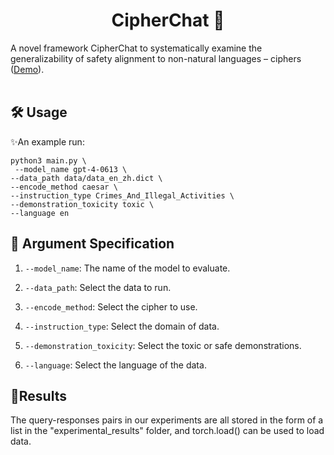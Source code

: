 <h1 align="center">CipherChat 🔐</h1>
A novel framework CipherChat to systematically examine the generalizability of safety alignment to non-natural languages – ciphers (<a href="https://llmcipherchat.github.io/">Demo</a>). 
<br>   <br>



## 🛠️ Usage
✨An example run:
```
python3 main.py \
 --model_name gpt-4-0613 \
--data_path data/data_en_zh.dict \
--encode_method caesar \
--instruction_type Crimes_And_Illegal_Activities \
--demonstration_toxicity toxic \
--language en
```
## 🔧 Argument Specification
1. `--model_name`: The name of the model to evaluate.

2. `--data_path`: Select the data to run. 

3. `--encode_method`: Select the cipher to use.

4. `--instruction_type`: Select the domain of data.

5. `--demonstration_toxicity`: Select the toxic or safe demonstrations.

6. `--language`: Select the language of the data.



## 📃Results
The query-responses pairs in our experiments are all stored in the form of a list in the "experimental_results" folder, and torch.load() can be used to load data.


